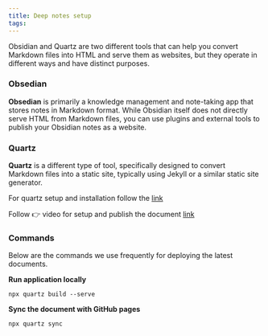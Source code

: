 ```yaml
---
title: Deep notes setup
tags:
---
```

Obsidian and Quartz are two different tools that can help you convert Markdown files into HTML and serve them as websites, but they operate in different ways and have distinct purposes.

### Obsedian

**Obsedian** is primarily a knowledge management and note-taking app that stores notes in Markdown format. While Obsidian itself does not directly serve HTML from Markdown files, you can use plugins and external tools to publish your Obsidian notes as a website.

### Quartz

**Quartz** is a different type of tool, specifically designed to convert Markdown files into a static site, typically using Jekyll or a similar static site generator.

For quartz setup and installation follow the [link](https://quartz.jzhao.xyz/)

Follow 👉 video for setup and publish the document [link](https://youtu.be/6s6DT1yN4dw)

### Commands
Below are the commands we use frequently for deploying the latest documents.

**Run application locally**

```
npx quartz build --serve
```

**Sync the document with GitHub pages**

```
npx quartz sync
```